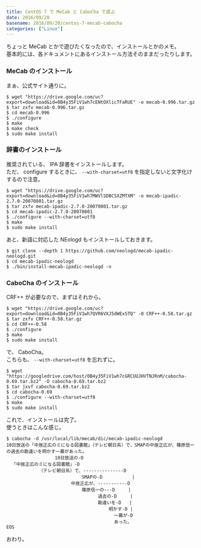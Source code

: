 ```yaml
---
title: CentOS 7 で MeCab と CaboCha で遊ぶ
date: 2016/09/20
basename: 2016/09/20/centos-7-mecab-cabocha
categories: ["Linux"]
---
```


ちょっと MeCab とかで遊びたくなったので、インストールとかのメモ。  
基本的には、各ドキュメントにあるインストール方法そのままだったりします。

### MeCab のインストール

まぁ、公式サイト通りに。

```
$ wget "https://drive.google.com/uc?export=download&id=0B4y35FiV1wh7cENtOXlicTFaRUE" -o mecab-0.996.tar.gz
$ tar zxfv mecab-0.996.tar.gz
$ cd mecab-0.996
$ ./configure
$ make
$ make check
$ sudo make install
```

### 辞書のインストール

推奨されている、 IPA 辞書をインストールします。  
ただ、 configure するときに、 `--with-charset=utf8` を指定しないと文字化けするので注意。

```
$ wget "https://drive.google.com/uc?export=download&id=0B4y35FiV1wh7MWVlSDBCSXZMTXM" -o mecab-ipadic-2.7.0-20070801.tar.gz
$ tar zxfv mecab-ipadic-2.7.0-20070801.tar.gz
$ cd mecab-ipadic-2.7.0-20070801
$ ./configure --with-charset=utf8
$ make
$ sudo make install
```

あと、新語に対応した NEologd もインストールしておきます。

```
$ git clone --depth 1 https://github.com/neologd/mecab-ipadic-neologd.git
$ cd mecab-ipadic-neologd
$ ./bin/install-mecab-ipadic-neologd -n
```

### CaboCha のインストール

CRF++ が必要なので、まずはそれから。

```
$ wget "https://drive.google.com/uc?export=download&id=0B4y35FiV1wh7QVR6VXJ5dWExSTQ" -O CRF++-0.58.tar.gz
$ tar zxfv CRF++-0.58.tar.gz
$ cd CRF++-0.58
$ ./configure
$ make
$ sudo make install
```

で、 CaboCha。  
こちらも、 `--with-charset=utf8` を忘れずに。

```
$ wget "https://googledrive.com/host/0B4y35FiV1wh7cGRCUUJHVTNJRnM/cabocha-0.69.tar.bz2" -O cabocha-0.69.tar.bz2
$ tar jxvf cabocha-0.69.tar.bz2
$ cd cabocha-0.69
$ ./configure --with-charset=utf8
$ make
$ sudo make install
```

これで、インストールは完了。  
使うときはこんな感じ。

```
$ cabocha -d /usr/local/lib/mecab/dic/mecab-ipadic-neologd
10日放送の「中居正広のミになる図書館」（テレビ朝日系）で、SMAPの中居正広が、篠原信一の過去の勘違いを明かす一幕があった。
                  10日放送の-D
  「中居正広のミになる図書館」-D
            （テレビ朝日系）で、---------------D
                            SMAPの-D           |
                        中居正広が、-----------D
                            篠原信一の---D     |
                                  過去の-D     |
                                  勘違いを-D   |
                                      明かす-D |
                                        一幕が-D
                                        あった。
EOS
```

おわり。
